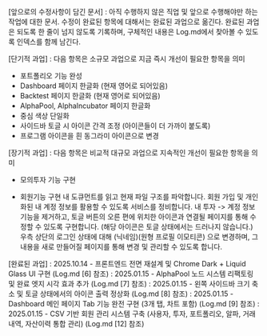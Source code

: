 [앞으로의 수정사항이 담긴 문서]
: 아직 수행하지 않은 직업 및 앞으로 수행해야만 하는 작업에 대한 문서.
수정이 완료된 항목에 대해서는 완료된 과업으로 옮긴다.
완료된 과업은 되도록 한 줄이 넘지 않도록 기록하며, 구체적인 내용은 Log.md에서 찾아볼 수 있도록 인덱스를 함께 남긴다.



[단기적 과업]
: 다음 항목은 소규모 과업으로 지금 즉시 개선이 필요한 항목을 의미

- 포트폴리오 기능 완성
- Dashboard 페이지 한글화 (현재 영어로 되어있음)
- Backtest 페이지 한글화 (현재 영어로 되어있음)
- AlphaPool, AlphaIncubator 페이지 한글화
- 중심 색상 단일화
- 사이드바 토글 시 아이콘 간격 조정 (아이콘들이 더 가까이 붙도록)
- 프로그램 아이콘을 흰 동그라미 아이콘으로 변경


[장기적 과업]
: 다음 항목은 비교적 대규모 과업으로 지속적인 개선이 필요한 항목을 의미

- 모의투자 기능 구현

- 회원기능 구현
    내 도큐먼트를 읽고 현재 파일 구조를 파악합니다.
    회원 가입 및 개인화된 내 계정 정보를 활용할 수 있도록 서비스를 정비합니다.
    내 투자 -> 계정 정보 기능을 제거하고,
    토글 버튼의 오른 편에 위치한 아이콘과 연결될 페이지를 통해 수정할 수 있도록 구현합니다. (해당 아이콘은 토글 상태에서는 드러나지 않습니다.)
    우측 상단의 로그인 상태에 대해 (닉네임)(원형 프로필 이모티콘) 으로 변경하며, 그 내용을 새로 만들어질 페이지를 통해 변경 및 관리할 수 있도록 합니다.


[완료된 과업]
: 2025.10.14 - 프론트엔드 전면 재설계 및 Chrome Dark + Liquid Glass UI 구현 (Log.md [6] 참조)
: 2025.01.15 - AlphaPool 노드 시스템 리팩토링 및 완료 엣지 시각 효과 추가 (Log.md [7] 참조)
: 2025.01.15 - 왼쪽 사이드바 크기 축소 및 토글 상태에서의 아이콘 출력 정상화 (Log.md [8] 참조)
: 2025.01.15 - Dashboard 메인 페이지 Tab 기능 완전 구현 (3개 탭, 차트 포함) (Log.md [9] 참조)
: 2025.01.15 - CSV 기반 회원 관리 시스템 구축 (사용자, 투자, 포트폴리오, 알파, 거래내역, 자산이력 통합 관리) (Log.md [12] 참조)